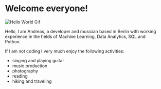 # Welcome everyone!

![Hello World Gif](https://media3.giphy.com/media/MeJgB3yMMwIaHmKD4z/giphy.gif)

Hello, I am Andreas, a developer and musician based in Berlin with working experience in the fields of Machine Learning, Data Analytics, SQL and Python.

If I am not coding I very much enjoy the following activities:

- singing and playing guitar
- music production
- photography
- reading
- hiking and traveling
